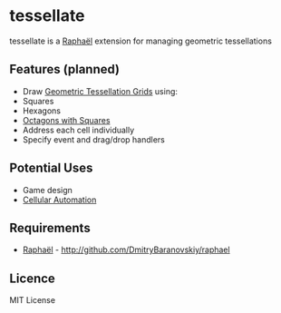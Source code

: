 # tessellate
tessellate is a [Raphaël](http://raphaeljs.com) extension for managing geometric tessellations

## Features (planned)
 * Draw [Geometric Tessellation Grids](http://gwydir.demon.co.uk/jo/tess/grids.htm) using:
  * Squares
  * Hexagons
  * [Octagons with Squares](http://gwydir.demon.co.uk/jo/tess/grids.htm#octsq)
 * Address each cell individually
 * Specify event and drag/drop handlers

## Potential Uses
 * Game design
 * [Cellular Automation](http://en.wikipedia.org/wiki/Conway's_Game_of_Life)

## Requirements
 * [Raphaël](http://raphaeljs.com) - http://github.com/DmitryBaranovskiy/raphael

## Licence
MIT License
